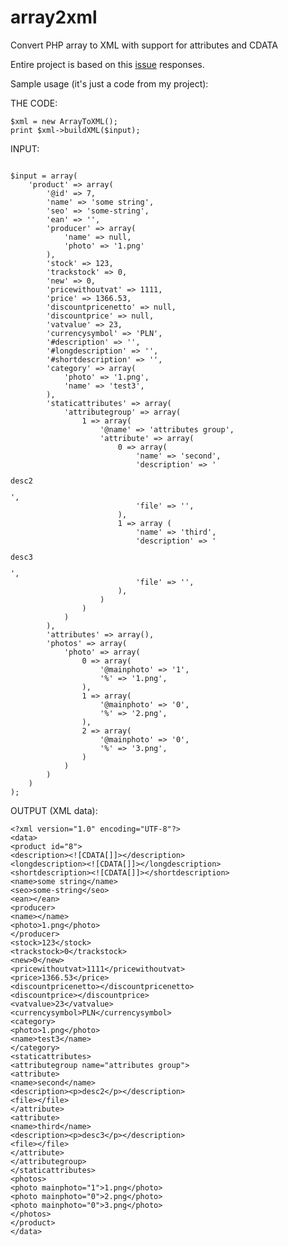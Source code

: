 array2xml
=========

Convert PHP array to XML with support for attributes and CDATA

Entire project is based on this [issue](http://stackoverflow.com/questions/99350/passing-php-associative-arrays-to-and-from-xml) responses.

Sample usage (it's just a code from my project):

THE CODE:
<pre><code>$xml = new ArrayToXML();
print $xml->buildXML($input);
</code></pre>

INPUT:
<pre><code>
$input = array(
    'product' => array(
        '@id' => 7,
        'name' => 'some string',
        'seo' => 'some-string',
        'ean' => '',
        'producer' => array(
            'name' => null,
            'photo' => '1.png'
        ),
        'stock' => 123,
        'trackstock' => 0,
        'new' => 0,
        'pricewithoutvat' => 1111,
        'price' => 1366.53,
        'discountpricenetto' => null,
        'discountprice' => null,
        'vatvalue' => 23,
        'currencysymbol' => 'PLN',
        '#description' => '',
        '#longdescription' => '',
        '#shortdescription' => '',
        'category' => array(
            'photo' => '1.png',
            'name' => 'test3',
        ),
        'staticattributes' => array(
            'attributegroup' => array(
                1 => array(
                    '@name' => 'attributes group',
                    'attribute' => array(
                        0 => array(
                            'name' => 'second',
                            'description' => '<p>desc2</p>',
                            'file' => '',
                        ),
                        1 => array (
                            'name' => 'third',
                            'description' => '<p>desc3</p>',
                            'file' => '',
                        ),
                    )
                )
            )
        ),
        'attributes' => array(),
        'photos' => array(
            'photo' => array(
                0 => array(
                    '@mainphoto' => '1',
                    '%' => '1.png',
                ),
                1 => array(
                    '@mainphoto' => '0',
                    '%' => '2.png',
                ),
                2 => array(
                    '@mainphoto' => '0',
                    '%' => '3.png',
                )
            )
        )
    )
);
</code></pre>

OUTPUT (XML data):
<pre><code>&lt;?xml version="1.0" encoding="UTF-8"?&gt;
&lt;data&gt;
&lt;product id="8"&gt;
&lt;description&gt;&lt;![CDATA[]]&gt;&lt;/description&gt;
&lt;longdescription&gt;&lt;![CDATA[]]&gt;&lt;/longdescription&gt;
&lt;shortdescription&gt;&lt;![CDATA[]]&gt;&lt;/shortdescription&gt;
&lt;name&gt;some string&lt;/name&gt;
&lt;seo&gt;some-string&lt;/seo&gt;
&lt;ean&gt;&lt;/ean&gt;
&lt;producer&gt;
&lt;name&gt;&lt;/name&gt;
&lt;photo&gt;1.png&lt;/photo&gt;
&lt;/producer&gt;
&lt;stock&gt;123&lt;/stock&gt;
&lt;trackstock&gt;0&lt;/trackstock&gt;
&lt;new&gt;0&lt;/new&gt;
&lt;pricewithoutvat&gt;1111&lt;/pricewithoutvat&gt;
&lt;price&gt;1366.53&lt;/price&gt;
&lt;discountpricenetto&gt;&lt;/discountpricenetto&gt;
&lt;discountprice&gt;&lt;/discountprice&gt;
&lt;vatvalue&gt;23&lt;/vatvalue&gt;
&lt;currencysymbol&gt;PLN&lt;/currencysymbol&gt;
&lt;category&gt;
&lt;photo&gt;1.png&lt;/photo&gt;
&lt;name&gt;test3&lt;/name&gt;
&lt;/category&gt;
&lt;staticattributes&gt;
&lt;attributegroup name="attributes group"&gt;
&lt;attribute&gt;
&lt;name&gt;second&lt;/name&gt;
&lt;description&gt;&lt;p&gt;desc2&lt;/p&gt;&lt;/description&gt;
&lt;file&gt;&lt;/file&gt;
&lt;/attribute&gt;
&lt;attribute&gt;
&lt;name&gt;third&lt;/name&gt;
&lt;description&gt;&lt;p&gt;desc3&lt;/p&gt;&lt;/description&gt;
&lt;file&gt;&lt;/file&gt;
&lt;/attribute&gt;
&lt;/attributegroup&gt;
&lt;/staticattributes&gt;
&lt;photos&gt;
&lt;photo mainphoto="1"&gt;1.png&lt;/photo&gt;
&lt;photo mainphoto="0"&gt;2.png&lt;/photo&gt;
&lt;photo mainphoto="0"&gt;3.png&lt;/photo&gt;
&lt;/photos&gt;
&lt;/product&gt;
&lt;/data&gt;
</code></pre>
